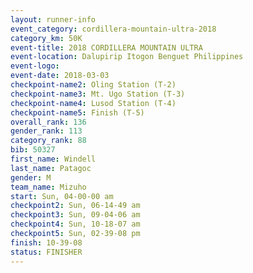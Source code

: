 ```yaml
---
layout: runner-info 
event_category: cordillera-mountain-ultra-2018 
category_km: 50K 
event-title: 2018 CORDILLERA MOUNTAIN ULTRA 
event-location: Dalupirip Itogon Benguet Philippines 
event-logo: 
event-date: 2018-03-03 
checkpoint-name2: Oling Station (T-2) 
checkpoint-name3: Mt. Ugo Station (T-3) 
checkpoint-name4: Lusod Station (T-4) 
checkpoint-name5: Finish (T-5) 
overall_rank: 136
gender_rank: 113
category_rank: 88
bib: 50327
first_name: Windell
last_name: Patagoc
gender: M
team_name: Mizuho
start: Sun, 04-00-00 am
checkpoint2: Sun, 06-14-49 am
checkpoint3: Sun, 09-04-06 am
checkpoint4: Sun, 10-18-07 am
checkpoint5: Sun, 02-39-08 pm
finish: 10-39-08
status: FINISHER
---
```

